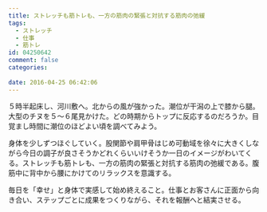 ```yaml
---
title: ストレッチも筋トレも、一方の筋肉の緊張と対抗する筋肉の弛緩
tags:
  - ストレッチ
  - 仕事
  - 筋トレ
id: 04250642
comment: false
categories:
   
date: 2016-04-25 06:42:06
---
```


５時半起床し、河川敷へ。北からの風が強かった。潮位が干潟の上で膝から腿。大型のチヌを５〜６尾見かけた。どの時期からトップに反応するのだろうか。目覚まし時間に潮位のほどよい頃を調べてみよう。

身体を少しずつほぐしていく。股関節や肩甲骨はじめ可動域を徐々に大きくしながら今日の調子が良さそうかどれくらいいけそうか一日のイメージがわいてくる。ストレッチも筋トレも、一方の筋肉の緊張と対抗する筋肉の弛緩である。腹筋中に背中から腰にかけてのリラックスを意識する。

毎日を「幸せ」と身体で実感して始め終えること。仕事とお客さんに正面から向き合い、ステップごとに成果をつくりながら、それを報酬へと結実させる。